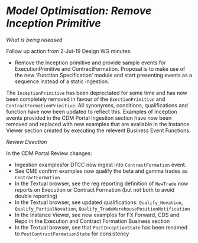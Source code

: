 # *Model Optimisation: Remove Inception Primitive*

_What is being released_

Follow up action from 2-Jul-19 Design WG minutes:
- Remove the Inception primitive and provide sample events for ExecutionPrimitive and ContractFormation. Proposal is to make use of the new ‘Function Specification’ module and start presenting events as a sequence instead of a static ingestion.

The `InceptionPrimitive` has been deprectated for some time and has now been completely removed in favour of the `ExectionPrimitive` and `ContractFormationPrimitive`. All synonymns, conditions, qualifications and function have now been updated to reflect this. Examples of Inception events provided in the CDM Portal Ingestion section have now been removed and replaced with new examples that are available in the Instance Viewer section created by executing the relevent Business Event Functions.


_Review Direction_

In the CDM Portal Review changes:

- Ingestion examplesfor DTCC now ingest into `ContractFormation` event.
- See CME confirm examples now qualify the beta and gamma trades as `ContractFormation`
- In the Textual browser, see the reg reporting definition of `NewTrade` now reports on Execution or Contract Formation (but not both to avoid double reporting)
- In the Textual browser, see updated qualifications: `Qualify_Novation`, `Qualify_PartialNovation`, `Qualify_TradeWarehousePositionNotification`
- In the Instance Viewer, see new examples for FX Forward, CDS and Repo in the Execution and Contract Formation Business section
- In the Textual browser, see that `PostInceptionState` has been renamed to `PostContractFormationState` for consistency
